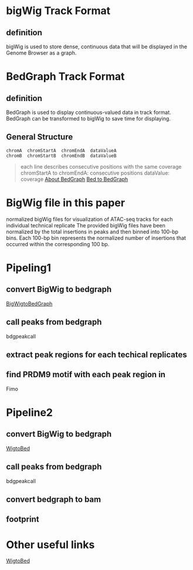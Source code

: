# bigWig Track Format
## definition
bigWig is used to store dense, continuous data that will be displayed in the Genome Browser as a graph.
# BedGraph Track Format
## definition
BedGraph is used to display continuous-valued data in track format. BedGraph can be transformed to bigWig to save time for displaying.
## General Structure
```
chromA  chromStartA  chromEndA  dataValueA
chromB  chromStartB  chromEndB  dataValueB
```
> each line describes consecutive positions with the same coverage
> chromStartA  to chromEndA: consecutive positions
> dataValue: coverage
> [About BedGraph](https://bedtools.readthedocs.io/en/latest/content/tools/genomecov.html#coverage-by-fragment)
> [Bed to BedGraph](https://toolshed.g2.bx.psu.edu/repository/display_tool?repository_id=1ec48b84b33d36d8&tool_config=database%2Fcommunity_files%2F000%2Frepo_121%2Fbedtools-galaxy%2FgenomeCoverageBed_bedgraph.xml&changeset_revision=41bba3e648d1)
# BigWig file in this paper
normalized bigWig files for visualization of ATAC-seq tracks for each individual technical replicate
The provided bigWig files have been normalized by the total insertions in peaks and then binned into 100-bp bins. Each 100-bp bin represents the normalized number of insertions that occurred within the corresponding 100 bp.
# Pipeling1
## convert BigWig to bedgraph
[BigWigtoBedGraph](https://genome.ucsc.edu/goldenPath/help/bigWig.html)
## call peaks from bedgraph
bdgpeakcall
## extract peak regions for each techical replicates
## find PRDM9 motif with each peak region in 
Fimo
# Pipeline2
## convert BigWig to bedgraph
[WigtoBed](http://barcwiki.wi.mit.edu/wiki/SOPs/coordinates)
## call peaks from bedgraph
bdgpeakcall
## convert bedgraph to bam
## footprint

# Other useful links
[WigtoBed](http://barcwiki.wi.mit.edu/wiki/SOPs/coordinates)
<!--stackedit_data:
eyJoaXN0b3J5IjpbLTExOTAyODI4OTksMTQ0NzAxNDUxMCwxMz
I1Mjg4NTc0LDYwOTI4NDkyMCwxMDk3MTY5ODY5LC0xMTU0NjYy
MjUsLTEyNDI1ODQwNTQsMTc0NTI3MjU2Myw0OTYyNTQ3MjEsMT
c4NDQ0MzMzNSw1MzEwNjYxNDYsMjExMDYxMzMxMCwyMDg2NDU1
NzU1XX0=
-->